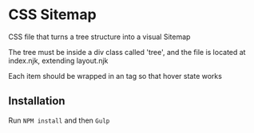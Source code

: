 # CSS Sitemap

CSS file that turns a tree structure into a visual Sitemap

The tree must be inside a div class called 'tree', and the file is located at index.njk, extending layout.njk

Each item should be wrapped in an <a> tag so that hover state works

## Installation
Run `NPM install`
and then `Gulp`
